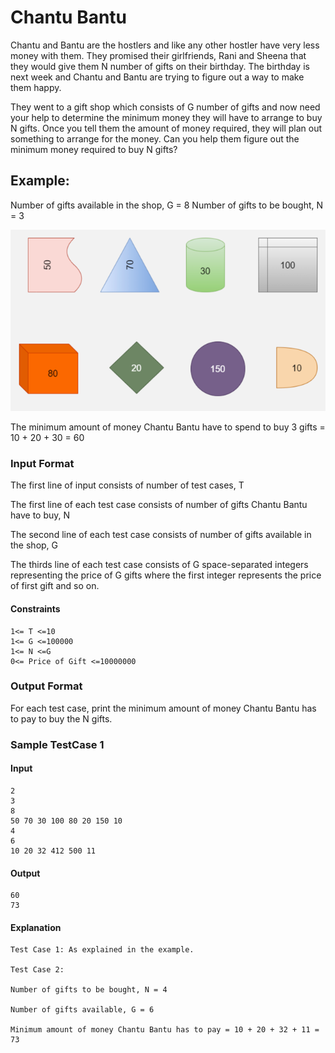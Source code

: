 # Chantu Bantu
Chantu and Bantu are the hostlers and like any other hostler have very less money with them. They promised their girlfriends, Rani and Sheena that they would give them N number of gifts on their birthday. The birthday is next week and Chantu and Bantu are trying to figure out a way to make them happy.


They went to a gift shop which consists of G number of gifts and now need your help to determine the minimum money they will have to arrange to buy N gifts. Once you tell them the amount of money required, they will plan out something to arrange for the money. Can you help them figure out the minimum money required to buy N gifts?


## Example:

Number of gifts available in the shop, G = 8
Number of gifts to be bought, N = 3

![imgP2R1.png](../../../resource/imgP2R1.png)

The minimum amount of money Chantu Bantu have to spend to buy 3 gifts = 10 + 20 + 30 = 60

### Input Format
The first line of input consists of number of test cases, T

The first line of each test case consists of number of gifts Chantu Bantu have to buy, N

The second line of each test case consists of number of gifts available in the shop, G

The thirds line of each test case consists of G space-separated integers representing the price of G gifts where the first integer represents the price of first gift and so on.

#### Constraints
```
1<= T <=10
1<= G <=100000
1<= N <=G
0<= Price of Gift <=10000000
```

### Output Format
For each test case, print the minimum amount of money Chantu Bantu has to pay to buy the N gifts.

### Sample TestCase 1
#### Input
```
2
3
8
50 70 30 100 80 20 150 10
4
6
10 20 32 412 500 11
```
#### Output
```
60
73
```
#### Explanation

```
Test Case 1: As explained in the example.

Test Case 2:

Number of gifts to be bought, N = 4

Number of gifts available, G = 6

Minimum amount of money Chantu Bantu has to pay = 10 + 20 + 32 + 11 = 73
```